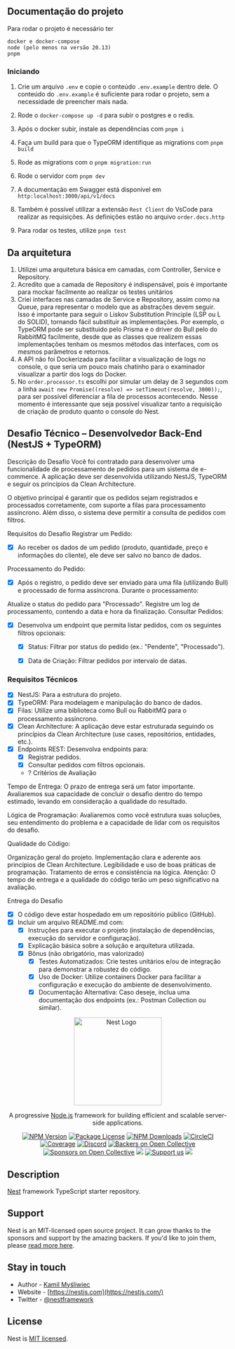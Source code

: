## Documentação do projeto

Para rodar o projeto é necessário ter

```
docker e docker-compose
node (pelo menos na versão 20.13)
pnpm
```

### Iniciando

1. Crie um arquivo `.env` e copie o conteúdo `.env.example` dentro dele. O conteúdo do `.env.example` é suficiente para rodar o projeto, sem a necessidade de preencher mais nada.

2. Rode o `docker-compose up -d` para subir o postgres e o redis.

3. Após o docker subir, instale as dependências com `pnpm i`

4. Faça um build para que o TypeORM identifique as migrations com `pnpm build`

5. Rode as migrations com o `pnpm migration:run`

6. Rode o servidor com `pnpm dev`

7. A documentação em Swagger está disponível em `http:localhost:3000/api/v1/docs`

8. Também é possível utilizar a extensão `Rest Client` do VsCode para realizar as requisições. As definições estão no arquivo `order.docs.http`

9. Para rodar os testes, utilize `pnpm test`

## Da arquitetura

1. Utilizei uma arquitetura básica em camadas, com Controller, Service e Repository.
2. Acredito que a camada de Repository é indispensável, pois é importante para mockar facilmente ao realizar os testes unitários
3. Criei interfaces nas camadas de Service e Repository, assim como na Queue, para representar o modelo que as abstrações devem seguir. Isso é importante para seguir o Liskov Substitution Principle (LSP ou L do SOLID), tornando fácil substituir as implementações. Por exemplo, o TypeORM pode ser substituido pelo Prisma e o driver do Bull pelo do RabbitMQ facilmente, desde que as classes que realizem essas implementações tenham os mesmos métodos das interfaces, com os mesmos parâmetros e retornos.
4. A API não foi Dockerizada para facilitar a visualização de logs no console, o que seria um pouco mais chatinho para o examinador visualizar a partir dos logs do Docker.
5. No `order.processor.ts` escolhi por simular um delay de 3 segundos com a linha `await new Promise((resolve) => setTimeout(resolve, 3000));`, para ser possível diferenciar a fila de processos acontecendo. Nesse momento é interessante que seja possível visualizar tanto a requisição de criação de produto quanto o console do Nest.

## Desafio Técnico – Desenvolvedor Back-End (NestJS + TypeORM)

Descrição do Desafio
Você foi contratado para desenvolver uma funcionalidade de processamento de pedidos para um sistema de e-commerce. A aplicação deve ser desenvolvida utilizando NestJS, TypeORM e seguir os princípios da Clean Architecture.

O objetivo principal é garantir que os pedidos sejam registrados e processados corretamente, com suporte a filas para processamento assíncrono. Além disso, o sistema deve permitir a consulta de pedidos com filtros.

Requisitos do Desafio
Registrar um Pedido:

- [x] Ao receber os dados de um pedido (produto, quantidade, preço e informações do cliente), ele deve ser salvo no banco de dados.

Processamento do Pedido:

- [x] Após o registro, o pedido deve ser enviado para uma fila (utilizando Bull) e processado de forma assíncrona. Durante o processamento:

Atualize o status do pedido para "Processado".
Registre um log de processamento, contendo a data e hora da finalização.
Consultar Pedidos:

- [x] Desenvolva um endpoint que permita listar pedidos, com os seguintes filtros opcionais:

  - [x] Status: Filtrar por status do pedido (ex.: "Pendente", "Processado").

  - [x] Data de Criação: Filtrar pedidos por intervalo de datas.

### Requisitos Técnicos

- [x] NestJS: Para a estrutura do projeto.
- [x] TypeORM: Para modelagem e manipulação do banco de dados.
- [x] Filas: Utilize uma biblioteca como Bull ou RabbitMQ para o processamento assíncrono.
- [x] Clean Architecture: A aplicação deve estar estruturada seguindo os princípios da Clean Architecture (use cases, repositórios, entidades, etc.).
- [x] Endpoints REST: Desenvolva endpoints para:
  - [x] Registrar pedidos.
  - [x] Consultar pedidos com filtros opcionais.
  - ? Critérios de Avaliação

Tempo de Entrega:
O prazo de entrega será um fator importante. Avaliaremos sua capacidade de concluir o desafio dentro do tempo estimado, levando em consideração a qualidade do resultado.

Lógica de Programação:
Avaliaremos como você estrutura suas soluções, seu entendimento do problema e a capacidade de lidar com os requisitos do desafio.

Qualidade do Código:

Organização geral do projeto.
Implementação clara e aderente aos princípios de Clean Architecture.
Legibilidade e uso de boas práticas de programação.
Tratamento de erros e consistência na lógica.
Atenção: O tempo de entrega e a qualidade do código terão um peso significativo na avaliação.

Entrega do Desafio

- [x] O código deve estar hospedado em um repositório público (GitHub).
- [x] Incluir um arquivo README.md com:
  - [x] Instruções para executar o projeto (instalação de dependências, execução do servidor e configuração).
  - [x] Explicação básica sobre a solução e arquitetura utilizada.
  - [x] Bônus (não obrigatório, mas valorizado)
    - [x] Testes Automatizados: Crie testes unitários e/ou de integração para demonstrar a robustez do código.
    - [x] Uso de Docker: Utilize containers Docker para facilitar a configuração e execução do ambiente de desenvolvimento.
    - [x] Documentação Alternativa: Caso deseje, inclua uma documentação dos endpoints (ex.: Postman Collection ou similar).

<p align="center">
  <a href="http://nestjs.com/" target="blank"><img src="https://nestjs.com/img/logo-small.svg" width="200" alt="Nest Logo" /></a>
</p>

[circleci-image]: https://img.shields.io/circleci/build/github/nestjs/nest/master?token=abc123def456
[circleci-url]: https://circleci.com/gh/nestjs/nest

  <p align="center">A progressive <a href="http://nodejs.org" target="_blank">Node.js</a> framework for building efficient and scalable server-side applications.</p>
    <p align="center">
<a href="https://www.npmjs.com/~nestjscore" target="_blank"><img src="https://img.shields.io/npm/v/@nestjs/core.svg" alt="NPM Version" /></a>
<a href="https://www.npmjs.com/~nestjscore" target="_blank"><img src="https://img.shields.io/npm/l/@nestjs/core.svg" alt="Package License" /></a>
<a href="https://www.npmjs.com/~nestjscore" target="_blank"><img src="https://img.shields.io/npm/dm/@nestjs/common.svg" alt="NPM Downloads" /></a>
<a href="https://circleci.com/gh/nestjs/nest" target="_blank"><img src="https://img.shields.io/circleci/build/github/nestjs/nest/master" alt="CircleCI" /></a>
<a href="https://coveralls.io/github/nestjs/nest?branch=master" target="_blank"><img src="https://coveralls.io/repos/github/nestjs/nest/badge.svg?branch=master#9" alt="Coverage" /></a>
<a href="https://discord.gg/G7Qnnhy" target="_blank"><img src="https://img.shields.io/badge/discord-online-brightgreen.svg" alt="Discord"/></a>
<a href="https://opencollective.com/nest#backer" target="_blank"><img src="https://opencollective.com/nest/backers/badge.svg" alt="Backers on Open Collective" /></a>
<a href="https://opencollective.com/nest#sponsor" target="_blank"><img src="https://opencollective.com/nest/sponsors/badge.svg" alt="Sponsors on Open Collective" /></a>
  <a href="https://paypal.me/kamilmysliwiec" target="_blank"><img src="https://img.shields.io/badge/Donate-PayPal-ff3f59.svg"/></a>
    <a href="https://opencollective.com/nest#sponsor"  target="_blank"><img src="https://img.shields.io/badge/Support%20us-Open%20Collective-41B883.svg" alt="Support us"></a>
  <a href="https://twitter.com/nestframework" target="_blank"><img src="https://img.shields.io/twitter/follow/nestframework.svg?style=social&label=Follow"></a>
</p>
  <!--[![Backers on Open Collective](https://opencollective.com/nest/backers/badge.svg)](https://opencollective.com/nest#backer)
  [![Sponsors on Open Collective](https://opencollective.com/nest/sponsors/badge.svg)](https://opencollective.com/nest#sponsor)-->

## Description

[Nest](https://github.com/nestjs/nest) framework TypeScript starter repository.

## Support

Nest is an MIT-licensed open source project. It can grow thanks to the sponsors and support by the amazing backers. If you'd like to join them, please [read more here](https://docs.nestjs.com/support).

## Stay in touch

- Author - [Kamil Myśliwiec](https://kamilmysliwiec.com)
- Website - [https://nestjs.com](https://nestjs.com/)
- Twitter - [@nestframework](https://twitter.com/nestframework)

## License

Nest is [MIT licensed](LICENSE).
